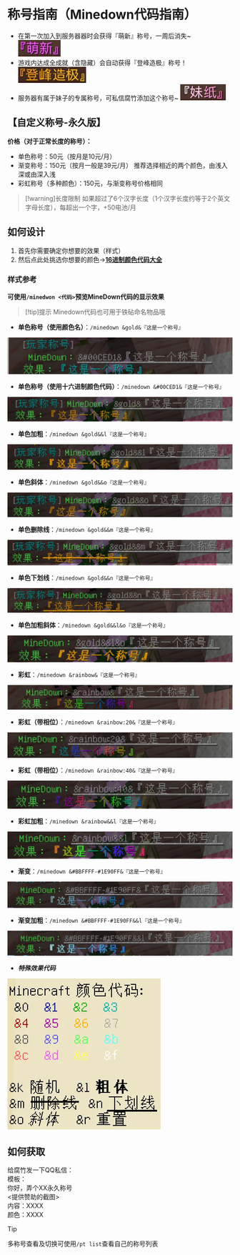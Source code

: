 # 称号指南（Minedown代码指南）

- 在第一次加入到服务器器时会获得『萌新』称号，一周后消失~
![](./picture/newplayer.webp)
- 游戏内达成全成就（含隐藏）会自动获得『登峰造极』称号！
![](./picture/top.webp)
- 服务器有属于妹子的专属称号，可私信腐竹添加这个称号~
![](./picture/girl.webp)

## 【自定义称号-永久版】

**价格（对于正常长度的称号）：**
- 单色称号：50元（按月是10元/月）
- 渐变称号：150元（按月一般是39元/月）  推荐选择相近的两个颜色，由浅入深或由深入浅
- 彩虹称号（多种颜色）：150元，与渐变称号价格相同
> [!warning]长度限制
> 如果超过了6个汉字长度（1个汉字长度约等于2个英文字母长度），每超出一个字，+50电池/月

## 如何设计

1. 首先你需要确定你想要的效果（样式）
2. 然后点此处挑选你想要的颜色→[**16进制颜色代码大全**](./color.md)

### 样式参考

**可使用`/minedwon <代码>`预览MineDown代码的显示效果**

> [!tip]提示
> Minedown代码也可用于铁砧命名物品哦

- **单色称号（使用颜色名）**：`/minedown &gold&『这是一个称号』` 

![](./picture/image-28.webp)

- **单色称号（使用十六进制颜色代码）**：`/minedown &#00CED1&『这是一个称号』` 

![](./picture/image-29.webp)

- **单色加粗**：`/minedown &gold&&l『这是一个称号』` 

![](./picture/image-30.webp)

- **单色斜体**：`/minedown &gold&&o『这是一个称号』` 

![](./picture/image-31.webp)

- **单色删除线**：`/minedown &gold&&m『这是一个称号』` 

![](./picture/image-32.webp)

- **单色下划线**：`/minedown &gold&&n『这是一个称号』` 

![](./picture/image-33.webp)

- **单色加粗斜体**：`/minedown &gold&&l&o『这是一个称号』` 

![](./picture/image-34.webp)

- **彩虹**：`/minedown &rainbow&『这是一个称号』` 

![](./picture/image-35.webp)

- **彩虹（带相位）**：`/minedown &rainbow:20&『这是一个称号』` 

![](./picture/image-36.webp)

- **彩虹（带相位）**：`/minedown &rainbow:40&『这是一个称号』` 

![](./picture/image-37.webp)

- **彩虹加粗**：`/minedown &rainbow&&l『这是一个称号』` 

![](./picture/image-38.webp)

- **渐变**：`/minedown &#BBFFFF-#1E90FF&『这是一个称号』` 

![](./picture/image-39.webp)

- **渐变加粗**：`/minedown &#BBFFFF-#1E90FF&&l『这是一个称号』`

![](./picture/image-40.webp)

- ***特殊效果代码***

![](./picture/image-27.webp)

## 如何获取

给腐竹发一下QQ私信：  
模板：  
你好，弄个XX永久称号  
<提供赞助的截图>  
内容：XXXX  
颜色：XXXX

> [!tip]
> 多称号查看及切换可使用`/pt list`查看自己的称号列表